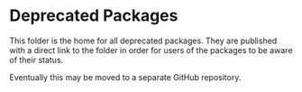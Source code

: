 # Deprecated Packages

This folder is the home for all deprecated packages. They are published with a direct link to the
folder in order for users of the packages to be aware of their status.

Eventually this may be moved to a separate GitHub repository.
